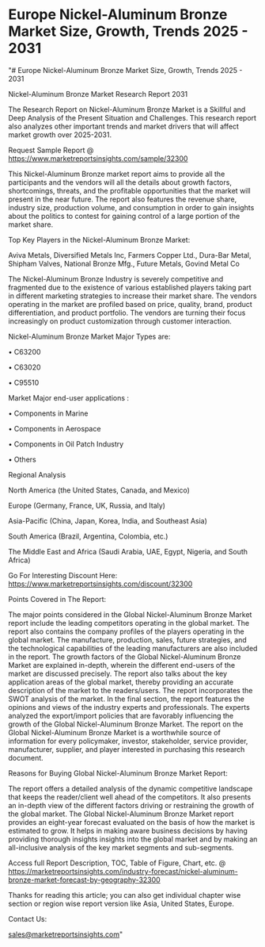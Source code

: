 # Europe Nickel-Aluminum Bronze Market Size, Growth, Trends 2025 - 2031
"# Europe Nickel-Aluminum Bronze Market Size, Growth, Trends 2025 - 2031

Nickel-Aluminum Bronze Market Research Report 2031

The Research Report on Nickel-Aluminum Bronze Market is a Skillful and Deep Analysis of the Present Situation and Challenges. This research report also analyzes other important trends and market drivers that will affect market growth over 2025-2031.

Request Sample Report @ https://www.marketreportsinsights.com/sample/32300

This Nickel-Aluminum Bronze market report aims to provide all the participants and the vendors will all the details about growth factors, shortcomings, threats, and the profitable opportunities that the market will present in the near future. The report also features the revenue share, industry size, production volume, and consumption in order to gain insights about the politics to contest for gaining control of a large portion of the market share.

Top Key Players in the Nickel-Aluminum Bronze Market:

Aviva Metals, Diversified Metals Inc, Farmers Copper Ltd., Dura-Bar Metal, Shipham Valves, National Bronze Mfg., Future Metals, Govind Metal Co

The Nickel-Aluminum Bronze Industry is severely competitive and fragmented due to the existence of various established players taking part in different marketing strategies to increase their market share. The vendors operating in the market are profiled based on price, quality, brand, product differentiation, and product portfolio. The vendors are turning their focus increasingly on product customization through customer interaction.

Nickel-Aluminum Bronze Market Major Types are:

• C63200

• C63020

• C95510

Market Major end-user applications :

• Components in Marine

• Components in Aerospace

• Components in Oil Patch Industry

• Others

Regional Analysis

North America (the United States, Canada, and Mexico)

Europe (Germany, France, UK, Russia, and Italy)

Asia-Pacific (China, Japan, Korea, India, and Southeast Asia)

South America (Brazil, Argentina, Colombia, etc.)

The Middle East and Africa (Saudi Arabia, UAE, Egypt, Nigeria, and South Africa)

Go For Interesting Discount Here: https://www.marketreportsinsights.com/discount/32300

Points Covered in The Report:

The major points considered in the Global Nickel-Aluminum Bronze Market report include the leading competitors operating in the global market.
The report also contains the company profiles of the players operating in the global market.
The manufacture, production, sales, future strategies, and the technological capabilities of the leading manufacturers are also included in the report.
The growth factors of the Global Nickel-Aluminum Bronze Market are explained in-depth, wherein the different end-users of the market are discussed precisely.
The report also talks about the key application areas of the global market, thereby providing an accurate description of the market to the readers/users.
The report incorporates the SWOT analysis of the market. In the final section, the report features the opinions and views of the industry experts and professionals. The experts analyzed the export/import policies that are favorably influencing the growth of the Global Nickel-Aluminum Bronze Market.
The report on the Global Nickel-Aluminum Bronze Market is a worthwhile source of information for every policymaker, investor, stakeholder, service provider, manufacturer, supplier, and player interested in purchasing this research document.

Reasons for Buying Global Nickel-Aluminum Bronze Market Report:

The report offers a detailed analysis of the dynamic competitive landscape that keeps the reader/client well ahead of the competitors.
It also presents an in-depth view of the different factors driving or restraining the growth of the global market.
The Global Nickel-Aluminum Bronze Market report provides an eight-year forecast evaluated on the basis of how the market is estimated to grow.
It helps in making aware business decisions by having providing thorough insights insights into the global market and by making an all-inclusive analysis of the key market segments and sub-segments.

Access full Report Description, TOC, Table of Figure, Chart, etc. @ https://marketreportsinsights.com/industry-forecast/nickel-aluminum-bronze-market-forecast-by-geography-32300

Thanks for reading this article; you can also get individual chapter wise section or region wise report version like Asia, United States, Europe.

Contact Us:

sales@marketreportsinsights.com"
